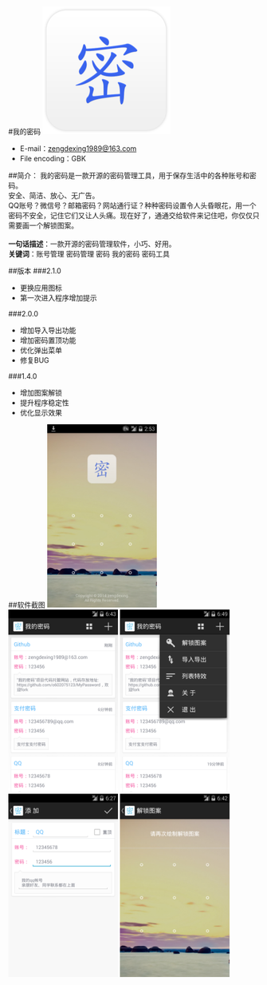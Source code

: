 #我的密码
<img src="MyPassword/ic_launcher-web.png" width="256px"/>

* E-mail：zengdexing1989@163.com
* File encoding：GBK

##简介：
我的密码是一款开源的密码管理工具，用于保存生活中的各种账号和密码。<br />
安全、简洁、放心、无广告。<br />
QQ账号？微信号？邮箱密码？网站通行证？种种密码设置令人头昏眼花，用一个密码不安全，记住它们又让人头痛。现在好了，通通交给软件来记住吧，你仅仅只需要画一个解锁图案。<br />
<br />
<strong>一句话描述</strong>：一款开源的密码管理软件，小巧、好用。<br />
<strong>关键词</strong>：账号管理 密码管理 密码 我的密码 密码工具<br />

##版本
###2.1.0
- 更换应用图标
- 第一次进入程序增加提示

###2.0.0
- 增加导入导出功能
- 增加密码置顶功能
- 优化弹出菜单
- 修复BUG

###1.4.0
- 增加图案解锁
- 提升程序稳定性
- 优化显示效果

##软件截图
<img src="Screenshot/01.png" width="220px"/>
<img src="Screenshot/02.png" width="220px"/>
<img src="Screenshot/03.png" width="220px"/>
<img src="Screenshot/04.png" width="220px"/>
<img src="Screenshot/05.png" width="220px"/>
